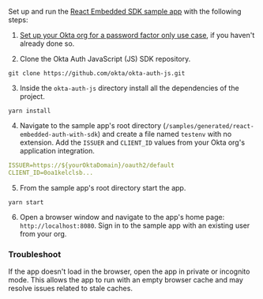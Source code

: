 
Set up and run the [React Embedded SDK sample app](https://github.com/okta/okta-auth-js/tree/master/samples/generated/react-embedded-auth-with-sdk) with the following steps:

1. [Set up your Okta org for a password factor only use case](/docs/guides/oie-embedded-common-org-setup/react/main/#set-up-your-okta-org-for-a-password-factor-only-use-case), if you haven't already done so.

2. Clone the Okta Auth JavaScript (JS) SDK repository.

```shell
git clone https://github.com/okta/okta-auth-js.git
```

3. Inside the `okta-auth-js` directory install all the dependencies of the project.

```shell
yarn install
```

4. Navigate to the sample app's root directory (`/samples/generated/react-embedded-auth-with-sdk`) and create a file named `testenv` with no extension. Add the `ISSUER` and `CLIENT_ID` values from your Okta org's application integration.

```yaml
ISSUER=https://${yourOktaDomain}/oauth2/default
CLIENT_ID=0oa1kelclsb...
```

5. From the sample app's root directory start the app.

```shell
yarn start
```

6. Open a browser window and navigate to the app's home page: `http://localhost:8080`. Sign in to the sample app with an existing user from your org.

### Troubleshoot

If the app doesn't load in the browser, open the app in private or incognito mode. This allows the app to run with an empty browser cache and may resolve issues related to stale caches.
